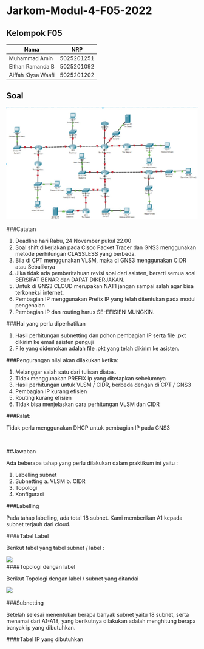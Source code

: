 # Jarkom-Modul-4-F05-2022

## Kelompok F05

| Nama | NRP |
| ------------- | ------------- |
| Muhammad Amin | 5025201251 |
| Elthan Ramanda B | 5025201092 |
| Aiffah Kiysa Waafi | 5025201202 |

## Soal

<img src="images/soal_cpt.jpg">
<br>

###Catatan

1. Deadline hari Rabu, 24 November pukul 22.00
2. Soal shift dikerjakan pada Cisco Packet Tracer dan GNS3 menggunakan metode perhitungan CLASSLESS yang berbeda.
3. Bila di CPT menggunakan VLSM, maka di GNS3 menggunakan CIDR atau Sebaliknya
4. Jika tidak ada pemberitahuan revisi soal dari asisten, berarti semua soal BERSIFAT BENAR dan DAPAT DIKERJAKAN.
5. Untuk di GNS3 CLOUD merupakan NAT1 jangan sampai salah agar bisa terkoneksi internet.
6. Pembagian IP menggunakan Prefix IP yang telah ditentukan pada modul pengenalan
7. Pembagian IP dan routing harus SE-EFISIEN MUNGKIN.


###Hal yang perlu diperhatikan

1. Hasil perhitungan subnetting dan pohon pembagian IP serta file .pkt dikirim ke email asisten penguji 
2. File yang didemokan adalah file .pkt yang telah dikirim ke asisten.

###Pengurangan nilai akan dilakukan ketika:

1. Melanggar salah satu dari tulisan diatas.
2. Tidak menggunakan PREFIX ip yang ditetapkan sebelumnya
3. Hasil perhitungan untuk VLSM / CIDR, berbeda dengan di CPT / GNS3
4. Pembagian IP kurang efisien
5. Routing kurang efisien
6. Tidak bisa menjelaskan cara perhitungan VLSM dan CIDR

###Ralat: 

Tidak perlu menggunakan DHCP untuk pembagian IP pada GNS3

<br>

##Jawaban

Ada beberapa tahap yang perlu dilakukan dalam praktikum ini yaitu :
1. Labelling subnet
2. Subnetting 
	a. VLSM
	b. CIDR
3. Topologi
4. Konfigurasi

###Labelling

Pada tahap labelling, ada total 18 subnet. Kami memberikan A1 kepada subnet terjauh dari cloud.

####Tabel Label

Berikut tabel yang tabel subnet / label :

<img src="tabel_label.jpg">
<br>
####Topologi dengan label

Berikut Topologi dengan label / subnet yang ditandai

<img src="topo_label.jpg">
<br>

###Subnetting

Setelah selesai menentukan berapa banyak subnet yaitu 18 subnet, serta menamai dari A1-A18, yang berikutnya dilakukan adalah menghitung berapa banyak ip yang dibutuhkan.

####Tabel IP yang dibutuhkan





